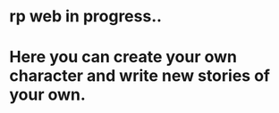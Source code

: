 # rp web in progress..

# Here you can create your own character and write new stories of your own.
